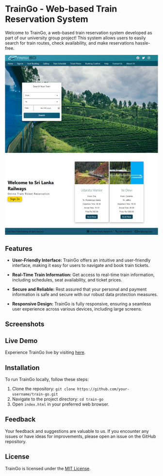 # TrainGo - Web-based Train Reservation System

Welcome to TrainGo, a web-based train reservation system developed as part of our university group project! This system allows users to easily search for train routes, check availability, and make reservations hassle-free.

![TrainGo Preview](Images/Capture-xxl.jpeg)

## Features

- **User-Friendly Interface:** TrainGo offers an intuitive and user-friendly interface, making it easy for users to navigate and book train tickets.

- **Real-Time Train Information:** Get access to real-time train information, including schedules, seat availability, and ticket prices.

- **Secure and Reliable:** Rest assured that your personal and payment information is safe and secure with our robust data protection measures.

- **Responsive Design:** TrainGo is fully responsive, ensuring a seamless user experience across various devices, including large screens.

## Screenshots


## Live Demo

Experience TrainGo live by visiting [here](https://pathugit.github.io/TrainGo-website/).

## Installation

To run TrainGo locally, follow these steps:

1. Clone the repository: `git clone https://github.com/your-username/train-go.git`
2. Navigate to the project directory: `cd train-go`
3. Open `index.html` in your preferred web browser.

## Feedback

Your feedback and suggestions are valuable to us. If you encounter any issues or have ideas for improvements, please open an issue on the GitHub repository.

## License

TrainGo is licensed under the [MIT License](LICENSE).
